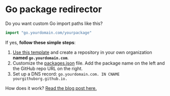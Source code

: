 # Go package redirector

Do you want custom Go import paths like this?

```go
import "go.yourdomain.com/yourpackage"
```

If yes, **follow these simple steps**:

1. [Use this template](https://github.com/haveyoudebuggedit/go-custom-import-paths/generate) and create a repository in your own organization **named `go.yourdomain.com`**.
2. Customize the [packages.json](packages.json) file. Add the package name on the left and the GitHub repo URL on the right.
3. Set up a DNS record: `go.yourdomain.com. IN CNAME yourgithuborg.github.io.`

How does it work? [Read the blog post here.](https://debugged.it/blog/custom-go-import-paths)


